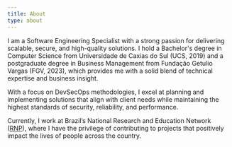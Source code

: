 ```yaml
---
title: About
type: about
---
```


I am a Software Engineering Specialist with a strong passion for delivering scalable, secure, and high-quality solutions. I hold a Bachelor's degree in Computer Science from Universidade de Caxias do Sul (UCS, 2019) and a postgraduate degree in Business Management from Fundação Getulio Vargas (FGV, 2023), which provides me with a solid blend of technical expertise and business insight.

With a focus on DevSecOps methodologies, I excel at planning and implementing solutions that align with client needs while maintaining the highest standards of security, reliability, and performance.

Currently, I work at Brazil’s National Research and Education Network ([RNP](https://www.rnp.br/)), where I have the privilege of contributing to projects that positively impact the lives of people across the country.